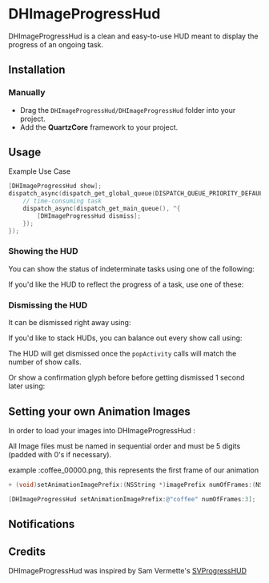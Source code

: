 # DHImageProgressHud

DHImageProgressHud is a clean and easy-to-use HUD meant to display the progress of an ongoing task.

<!--![SVProgressHUD](http://f.cl.ly/items/2G1F1Z0M0k0h2U3V1p39/SVProgressHUD.gif)-->

## Installation

### Manually

* Drag the `DHImageProgressHud/DHImageProgressHud` folder into your project.
* Add the **QuartzCore** framework to your project.

## Usage


Example Use Case 

```objective-c
[DHImageProgressHud show];
dispatch_async(dispatch_get_global_queue(DISPATCH_QUEUE_PRIORITY_DEFAULT, 0), ^{
    // time-consuming task
    dispatch_async(dispatch_get_main_queue(), ^{
        [DHImageProgressHud dismiss];
    });
});
```

### Showing the HUD

You can show the status of indeterminate tasks using one of the following:

<!--```objective-c-->
<!--+ (void)show;-->
<!--+ (void)showWithMaskType:(SVProgressHUDMaskType)maskType;-->
<!--+ (void)showWithStatus:(NSString*)string;-->
<!--+ (void)showWithStatus:(NSString*)string maskType:(SVProgressHUDMaskType)maskType;-->
<!--```-->

If you'd like the HUD to reflect the progress of a task, use one of these:

<!--```objective-c-->
<!--+ (void)showProgress:(CGFloat)progress;-->
<!--+ (void)showProgress:(CGFloat)progress status:(NSString*)status;-->
<!--+ (void)showProgress:(CGFloat)progress status:(NSString*)status maskType:(SVProgressHUDMaskType)maskType;-->
<!--```-->

### Dismissing the HUD

It can be dismissed right away using:

<!--```objective-c-->
<!--+ (void)dismiss;-->
<!--```-->

If you'd like to stack HUDs, you can balance out every show call using:

<!--```objective-c-->
<!--+ (void)popActivity;-->
<!--```-->

The HUD will get dismissed once the `popActivity` calls will match the number of show calls.  

Or show a confirmation glyph before before getting dismissed 1 second later using:

<!--```objective-c-->
<!--+ (void)showSuccessWithStatus:(NSString*)string;-->
<!--+ (void)showErrorWithStatus:(NSString *)string;-->
<!--+ (void)showImage:(UIImage*)image status:(NSString*)string; // use 28x28 pngs-->
<!--```-->

## Setting your own Animation Images

In order to load your images into DHImageProgressHud :

All Image files must be named in sequential order and must be 5 digits (padded with 0's if necessary).

 example :coffee_00000.png, this represents the first frame of our animation
```objective-c
+ (void)setAnimationImagePrefix:(NSString *)imagePrefix numOfFrames:(NSInteger)frames;

[DHImageProgressHud setAnimationImagePrefix:@"coffee" numOfFrames:3];
```


## Notifications

<!--`SVProgressHUD` posts four notifications via `NSNotificationCenter` in response to being shown/dismissed:-->
<!--* `SVProgressHUDWillAppearNotification` when the show animation starts-->
<!--* `SVProgressHUDDidAppearNotification` when the show animation completes-->
<!--* `SVProgressHUDWillDisappearNotification` when the dismiss animation starts-->
<!--* `SVProgressHUDDidDisappearNotification` when the dismiss animation completes-->

<!--Each notification passes a `userInfo` dictionary holding the HUD's status string (if any), retrievable via `SVProgressHUDStatusUserInfoKey`.-->

<!--`DHImageProgressHud` also posts `SVProgressHUDDidReceiveTouchEventNotification` when users touch on the screen. For this notification `userInfo` is not passed but the object parameter contains the `UIEvent` that related to the touch.-->

## Credits
DHImageProgressHud was inspired by Sam Vermette's [SVProgressHUD](https://github.com/TransitApp/SVProgressHUD)

